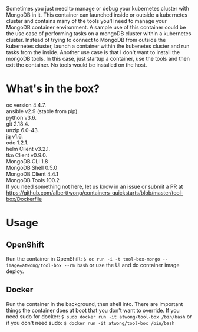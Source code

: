 Sometimes you just need to manage or debug your kubernetes cluster with MongoDB in it.   This container can launched inside or outside a kubernetes cluster and contains many of the tools you'll need to manage your MongoDB container environment.  A sample use of this container could be the use case of performing tasks on a mongoDB cluster within a kubernetes cluster.   Instead of trying to connect to MongoDB from outside the kubernetes cluster, launch a container within the kubenetes cluster and run tasks from the inside.     Another use case is that I don't want to install the mongoDB tools.   In this case, just startup a container, use the tools and then exit the container.  No tools would be installed on the host. 

# What's in the box? 

oc version 4.4.7.   
ansible v2.9 (stable from pip).   
python v3.6.    
git 2.18.4.      
unzip 6.0-43.   
jq v1.6.    
odo 1.2.1.   
helm Client v3.2.1.   
tkn Client v0.9.0.  
MongoDB CLI 1.8  
MongoDB Shell 0.5.0     
MongoDB Client 4.4.1   
MongoDB Tools 100.2       
If you need something not here, let us know in an issue or submit a PR at https://github.com/alberttwong/containers-quickstarts/blob/master/tool-box/Dockerfile


# Usage

## OpenShift

Run the container in OpenShift: `$ oc run -i -t tool-box-mongo --image=atwong/tool-box --rm bash` or use the UI and do container image deploy.

## Docker

Run the container in the background, then shell into. There are important things the container does at boot that you don't want to override. If you need sudo for docker: `$ sudo docker run -it atwong/tool-box /bin/bash` or if you don't need sudo: `$ docker run -it atwong/tool-box /bin/bash`

